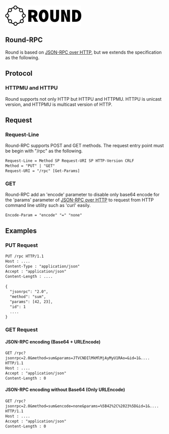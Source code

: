 ![round_logo](./img/round_logo.png)

## Round-RPC

Round is based on [JSON-RPC over HTTP][json-rpc-http], but we extends the specification as the following.

## Protocol

### HTTPMU and HTTPU

Round supports not only HTTP but HTTPU and HTTPMU. HTTPU is unicast version, and HTTPMU is multicast version of HTTP.

## Request

### Request-Line

Round-RPC supports POST and GET methods. The request entry point must be begin with "/rpc" as the following.

```
Request-Line = Method SP Request-URI SP HTTP-Version CRLF
Method = "PUT" | "GET"
Request-URI = "/rpc" [Get-Params]
```

### GET

Round-RPC add an 'encode' parameter to disable only base64 encode for the 'params' parameter of [JSON-RPC over HTTP][json-rpc-http] to request from HTTP command line utility such as 'curl' easily.

```
Encode-Param = "encode" "=" "none"
```

## Examples

### PUT Request

```
PUT /rpc HTTP/1.1
Host : ....
Content-Type : "application/json"
Accept : "application/json"
Content-Length : ....

{
  "jsonrpc": "2.0",
  "method": "sum",
  "params": [42, 23],
  "id": 1
  ....
}
```

### GET Request

#### JSON-RPC encoding (Base64 + URLEncode)

```
GET /rpc?jsonrpc=2.0&method=sum&params=JTVCNDIlMkMlMjAyMyU1RAo=&id=1&.... HTTP/1.1
Host : ....
Accept : "application/json"
Content-Length : 0

```

#### JSON-RPC encoding without Base64  (Only URLEncode)

```
GET /rpc?jsonrpc=2.0&method=sum&encode=none&params=%5B42%2C%2023%5D&id=1&.... HTTP/1.1
Host : ....
Accept : "application/json"
Content-Length : 0

```

[rpc]: http://en.wikipedia.org/wiki/Remote_procedure_call
[json-rpc]: http://www.jsonrpc.org/specification
[json-rpc-http]: http://jsonrpc.org/historical/json-rpc-over-http.html
